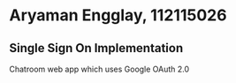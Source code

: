 # Aryaman Engglay, 112115026
## Single Sign On Implementation
Chatroom web app which uses Google OAuth 2.0